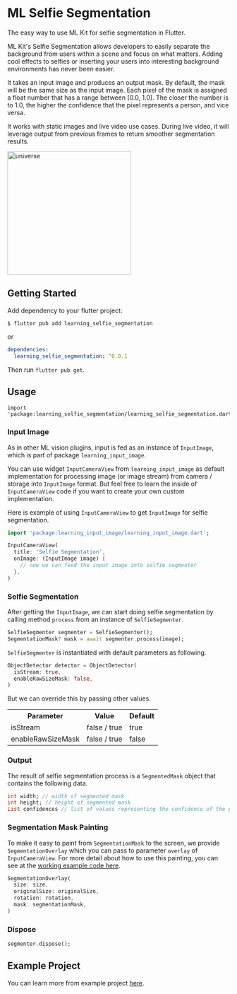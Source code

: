# ML Selfie Segmentation

The easy way to use ML Kit for selfie segmentation in Flutter.

ML Kit's Selfie Segmentation allows developers to easily separate the background from users within a scene and focus on what matters. Adding cool effects to selfies or inserting your users into interesting background environments has never been easier.

It takes an input image and produces an output mask. By default, the mask will be the same size as the input image. Each pixel of the mask is assigned a float number that has a range between [0.0, 1.0]. The closer the number is to 1.0, the higher the confidence that the pixel represents a person, and vice versa.

It works with static images and live video use cases. During live video, it will leverage output from previous frames to return smoother segmentation results.

<img src="https://github.com/salkuadrat/learning/raw/master/packages/learning_selfie_segmentation/screenshot.png" alt="universe" width="280">

## Getting Started

Add dependency to your flutter project:

```
$ flutter pub add learning_selfie_segmentation
```

or

```yaml
dependencies:
  learning_selfie_segmentation: ^0.0.1
```

Then run `flutter pub get`.

## Usage

```
import 'package:learning_selfie_segmentation/learning_selfie_segmentation.dart';
```

### Input Image

As in other ML vision plugins, input is fed as an instance of `InputImage`, which is part of package  `learning_input_image`. 

You can use widget `InputCameraView` from `learning_input_image` as default implementation for processing image (or image stream) from camera / storage into `InputImage` format. But feel free to learn the inside of `InputCameraView` code if you want to create your own custom implementation.

Here is example of using `InputCameraView` to get `InputImage` for selfie segmentation.

```dart
import 'package:learning_input_image/learning_input_image.dart';

InputCameraView(
  title: 'Selfie Segmentation',
  onImage: (InputImage image) {
    // now we can feed the input image into selfie segmenter
  },
)
```

### Selfie Segmentation

After getting the `InputImage`, we can start doing selfie segmentation by calling method `process` from an instance of `SelfieSegmenter`.

```dart
SelfieSegmenter segmenter = SelfieSegmenter();
SegmentationMask? mask = await segmenter.process(image);
```

`SelfieSegmenter` is instantiated with default parameters as following.

```dart
ObjectDetector detector = ObjectDetector(
  isStream: true,
  enableRawSizeMask: false,
)
```

But we can override this by passing other values.

<table>
  <tr>
    <th>Parameter</th>
    <th>Value</th>
    <th>Default</th>
  </tr>
  <tr>
    <td>isStream</td>
    <td>false / true</td>
    <td>true</td>
  </tr>
  <tr>
    <td>enableRawSizeMask</td>
    <td>false / true</td>
    <td>false</td>
  </tr>
</table>

### Output

The result of selfie segmentation process is a `SegmentedMask` object that contains the following data.

```dart
int width; // width of segmented mask
int height; // height of segmented mask
List confidences // list of values representing the confidence of the pixel in the mask being in the foreground
```

### Segmentation Mask Painting

To make it easy to paint from `SegmentationMask` to the screen, we provide `SegmentationOverlay` which you can pass to parameter `overlay` of `InputCameraView`. For more detail about how to use this painting, you can see at the [working example code here](example/lib/main.dart).

```dart
SegmentationOverlay(
  size: size,
  originalSize: originalSize,
  rotation: rotation,
  mask: segmentationMask,
)
```

### Dispose

```dart
segmenter.dispose();
```

## Example Project

You can learn more from example project [here](example).
